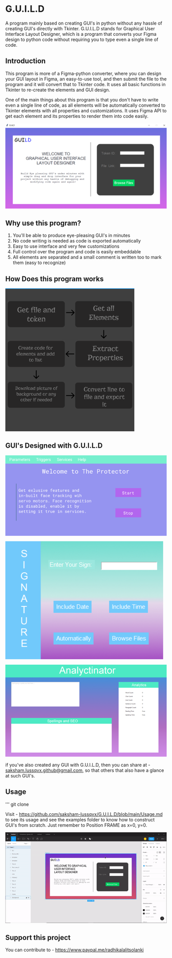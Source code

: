 # G.U.I.L.D
A program mainly based on creating GUI's in python without any hassle of creating GUI's directly with Tkinter. G.U.I.L.D stands for Graphical User Interface Layout Designer, which is a program that converts your Figma design to python code without requiring you to type even a single line of code.


## Introduction
This program is more of a Figma-python converter, where you can design your GUI layout in Figma, an easy-to-use tool, and then submit the file to the program and it will convert that to Tkinter code. It uses all basic functions in Tkinter to re-create the elements and GUI design.

One of the main things about this program is that you don't have to write even a single line of code, as all elements will be automatically converted to Tkinter elements with all properties and customizations. It uses Figma API to get each element and its properties to render them into code easily.

![GUILD](https://github.com/saksham-lussqvx/images/blob/master/img_1%20(2).png)


## Why use this program?
1. You'll be able to produce eye-pleasing GUI's in minutes
2. No code writing is needed as code is exported automatically
3. Easy to use interface and very few customizations
4. Full control over the program and code is easily embeddable
5. All elements are separated and a small comment is written too to mark them (easy to recognize)


## How Does this program works

![Image](https://github.com/saksham-lussqvx/images/blob/master/img_2%20(1).png)


## GUI's Designed with G.U.I.L.D

![Image](https://github.com/saksham-lussqvx/images/blob/master/img_show%20(1).png)

![Image](https://github.com/saksham-lussqvx/images/blob/master/img_show_2.png)

![Image](https://github.com/saksham-lussqvx/images/blob/master/img_show_3%20(3).png)

if you've also created any GUI with G.U.I.L.D, then you can share at - saksham.lussqvx.github@gmail.com, so that others that also have a glance at such GUI's.


## Usage
'''
git clone 

Visit - https://github.com/saksham-lussqvx/G.U.I.L.D/blob/main/Usage.md to see its usage and see the examples folder to know how to construct GUI's from scratch. Just remember to Position FRAME as x=0, y=0.

![Image](https://github.com/saksham-lussqvx/images/blob/master/frame.gif)


## Support this project

You can contribute to - https://www.paypal.me/radhikalalitsolanki

